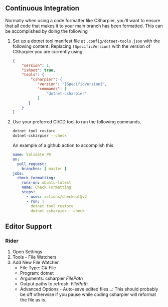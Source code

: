 ## Continuous Integration
Normally when using a code formatter like CSharpier, you'll want to ensure that all code that makes it to your main branch has been formatted. This can be accomplished by doing the following
1. Set up a dotnet tool manifest file at `.config/dotnet-tools.json` with the following content. Replacing `[SpecificVersion]` with the version of CSharpier you are currently using. 
   ```json
   {
       "version": 1,
       "isRoot": true,
       "tools": {
           "csharpier": {
              "version": "[SpecificVersion]",
              "commands": [
                  "dotnet-csharpier"
              ]
          }
       }
   }
   ```
2. Use your preferred CI/CD tool to run the following commands.  
   ```bash
   dotnet tool restore
   dotnet-csharpier --check
   ```   
   An example of a github action to accomplish this
   ```yaml
   name: Validate PR
   on:
     pull_request:
       branches: [ master ]
   jobs:
     check_formatting:
       runs-on: ubuntu-latest
       name: Check Formatting
       steps:
         - uses: actions/checkout@v2
         - run: |
           dotnet tool restore
           dotnet csharpier --check
   
   ```


## Editor Support
### Rider
1. Open Settings
2. Tools - File Watchers
3. Add New File Watcher
    * File Type: C# File
    * Program: dotnet
    * Arguments: csharpier $FilePath$
    * Output paths to refresh: $FilePath$
    * Advanced Options - Auto-save edited files...: This should probably be off otherwise if you pause while coding csharpier will reformat the file as is.
